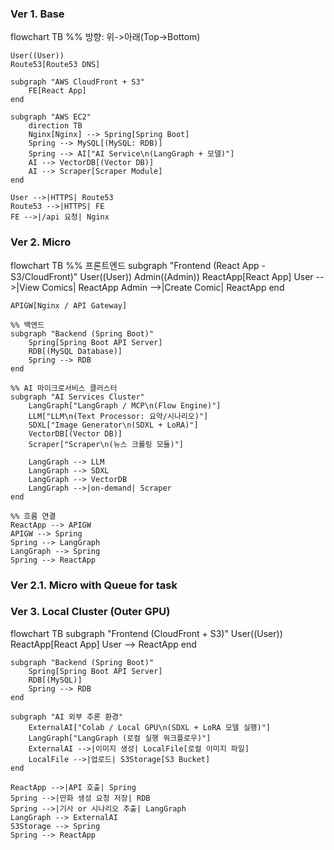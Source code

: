 ### Ver 1. Base
flowchart TB
    %% 방향: 위->아래(Top->Bottom)

    User((User))
    Route53[Route53 DNS]

    subgraph "AWS CloudFront + S3"
        FE[React App]
    end

    subgraph "AWS EC2"
        direction TB
        Nginx[Nginx] --> Spring[Spring Boot]
        Spring --> MySQL[(MySQL: RDB)]
        Spring --> AI["AI Service\n(LangGraph + 모델)"]
        AI --> VectorDB[(Vector DB)]
        AI --> Scraper[Scraper Module]
    end

    User -->|HTTPS| Route53
    Route53 -->|HTTPS| FE
    FE -->|/api 요청| Nginx


### Ver 2. Micro
flowchart TB
    %% 프론트엔드
    subgraph "Frontend (React App - S3/CloudFront)"
        User((User))
        Admin((Admin))
        ReactApp[React App]
        User -->|View Comics| ReactApp
        Admin -->|Create Comic| ReactApp
    end

    APIGW[Nginx / API Gateway]

    %% 백엔드
    subgraph "Backend (Spring Boot)"
        Spring[Spring Boot API Server]
        RDB[(MySQL Database)]
        Spring --> RDB
    end

    %% AI 마이크로서비스 클러스터
    subgraph "AI Services Cluster"
        LangGraph["LangGraph / MCP\n(Flow Engine)"]
        LLM["LLM\n(Text Processor: 요약/시나리오)"]
        SDXL["Image Generator\n(SDXL + LoRA)"]
        VectorDB[(Vector DB)]
        Scraper["Scraper\n(뉴스 크롤링 모듈)"]

        LangGraph --> LLM
        LangGraph --> SDXL
        LangGraph --> VectorDB
        LangGraph -->|on-demand| Scraper
    end

    %% 흐름 연결
    ReactApp --> APIGW
    APIGW --> Spring
    Spring --> LangGraph
    LangGraph --> Spring
    Spring --> ReactApp


### Ver 2.1. Micro with Queue for task


### Ver 3. Local Cluster (Outer GPU)
flowchart TB
    subgraph "Frontend (CloudFront + S3)"
        User((User))
        ReactApp[React App]
        User --> ReactApp
    end

    subgraph "Backend (Spring Boot)"
        Spring[Spring Boot API Server]
        RDB[(MySQL)]
        Spring --> RDB
    end

    subgraph "AI 외부 추론 환경"
        ExternalAI["Colab / Local GPU\n(SDXL + LoRA 모델 실행)"]
        LangGraph["LangGraph (로컬 실행 워크플로우)"]
        ExternalAI -->|이미지 생성| LocalFile[로컬 이미지 파일]
        LocalFile -->|업로드| S3Storage[S3 Bucket]
    end

    ReactApp -->|API 호출| Spring
    Spring -->|만화 생성 요청 저장| RDB
    Spring -->|기사 or 시나리오 추출| LangGraph
    LangGraph --> ExternalAI
    S3Storage --> Spring
    Spring --> ReactApp
